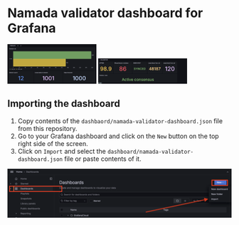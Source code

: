 # Namada validator dashboard for Grafana
<img src="Example_1.png" alt="example1" width="200"/>
<img src="Example_2.png" alt="example2" width="200"/>

## Importing the dashboard
1. Copy contents of the `dashbaord/namada-validator-dashboard.json` file from this repository.
2. Go to your Grafana dashboard and click on the `New` button on the top right side of the screen.
3. Click on `Import` and select the `dashboard/namada-validator-dashboard.json` file or paste contents of it.

<img src="Guide.png" alt="example2" />
